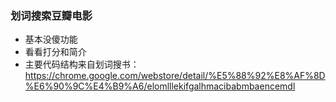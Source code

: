 ### 划词搜索豆瓣电影

* 基本没傻功能
* 看看打分和简介
* 主要代码结构来自划词搜书：https://chrome.google.com/webstore/detail/%E5%88%92%E8%AF%8D%E6%90%9C%E4%B9%A6/elomlllekifgalhmacibabmbaencemdl